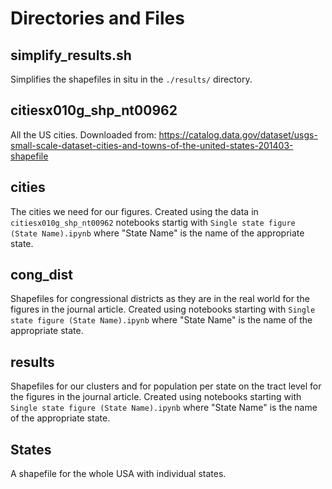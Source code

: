 # Directories and Files

## simplify_results.sh
Simplifies the shapefiles in situ in the ```./results/``` directory.

## citiesx010g_shp_nt00962
All the US cities. Downloaded from: https://catalog.data.gov/dataset/usgs-small-scale-dataset-cities-and-towns-of-the-united-states-201403-shapefile

## cities
The cities we need for our figures. Created using the data in ```citiesx010g_shp_nt00962``` notebooks startig with ```Single state figure (State Name).ipynb``` where "State Name" is the name of the appropriate state.

## cong_dist
Shapefiles for congressional districts as they are in the real world for the figures in the journal article. Created using notebooks starting with ```Single state figure (State Name).ipynb``` where "State Name" is the name of the appropriate state.

## results
Shapefiles for our clusters and for population per state on the tract level for the figures in the journal article. Created using notebooks starting with ```Single state figure (State Name).ipynb``` where "State Name" is the name of the appropriate state.

## States
A shapefile for the whole USA with individual states.

